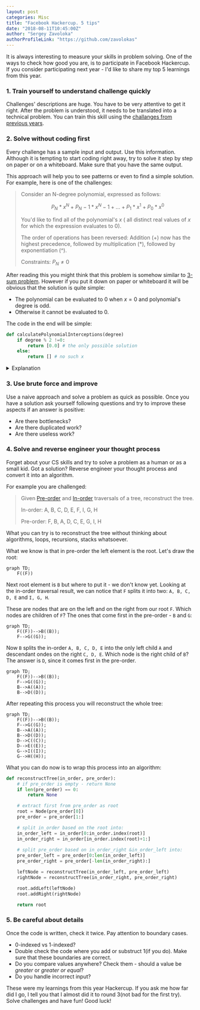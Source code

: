 ```yaml
---
layout: post
categories: Misc
title: "Facebook Hackercup. 5 tips"
date: "2018-08-11T10:45:00Z"
author: "Sergey Zavoloka"
authorProfileLink: "https://github.com/zavolokas"
---
```


It is always interesting to measure your skills in problem solving. One of the ways to check how good you are, is to participate in Facebook Hackercup. If you consider participating next year - I'd like to share my top 5 learnings from this year.

### 1. Train yourself to understand challenge quickly 
Challenges' descriptions are huge. You have to be very attentive to get it right. After the problem is understood, it needs to be translated into a technical problem. You can train this skill using the [challanges from previous years](https://www.facebook.com/hackercup/past_rounds/1825579961046099/).

### 2. Solve without coding first
Every challenge has a sample input and output. Use this information. Although it is tempting to start coding right away, try to solve it step by step on paper or on a whiteboard. Make sure that you have the same output. 

This approach will help you to see patterns or even to find a simple solution. For example, here is one of the challenges:

>Consider an N-degree polynomial, expressed as follows:
>
>$$P_N * x^N + P_N-1 * x^N-1 + ... + P_1 * x^1 + P_0 * x^0$$
>
>You'd like to find all of the polynomial's $x$ ( 
>all distinct real values of $x$ for which the expression evaluates to $0$).
>
>The order of operations has been reversed: Addition ($+$) now has 
>the highest precedence, followed by multiplication ($*$), followed by exponentiation (^). 
>
>Constraints: $P_N ≠ 0$

After reading this you might think that this problem is somehow similar to [3-sum problem](https://en.wikipedia.org/wiki/3SUM). However if you put it down on paper or whiteboard it will be obvious that the solution is quite simple:
- The polynomial can be evaluated to $0$ when $x = 0$ and polynomial's degree is odd.
- Otherwise it cannot be evaluated to $0$.

The code in the end will be simple:

```python
def calculatePolynomialInterceptions(degree)
    if degree % 2 !=0:
        return [0.0] # the only possible solution
    else:
        return [] # no such x
```

<details><summary>Explanation</summary>
<p>

It might take some time to realise how a polynomial would look like after applying new operations order. Let's start with $N=3$ and write the polynomial down:


$P_3 * x$ ^ $3 + P_2 * x$ ^ $2 + P_1 * x$ ^ $1 + P_0 * x$ ^ 0

According to the order of operations it should look as following:

$(P_3 * x)$ ^ $((3 + P_2) * x)$ ^ $((2 + P_1) * x)$ ^ $((1 + P_0) * x)$ ^ $0$

From that we can see that we have $(P_3 * x)$ as a base and the rest as an exponent. We will refer to the exponent as $a$:

$a = ((3 + P_2) * x)$ ^ $((2 + P_1) * x)$ ^ $((1 + P_0) * x)$ ^ $0$

and will get the expression:

$$P_3 * x ^ a = 0$$ 

Since $P_3 ≠ 0$ according to the problem description, the polynomial can be evaluated to $0$ only and only when $x = 0$ and $a ≠ 0$. 

We have found the $x$ and the only thing we need to do is to make sure that $a ≠ 0$, otherwise $P_3 * 0^0 = P_3$. 

Let's take a look at $a$. Since $x = 0$, we will get:

$a = ((3 + P_2) * 0)$ ^ $((2 + P_1) * 0)$ ^ $((1 + P_0) * 0)$ ^ $0$

$a = 0$ ^ $0$ ^ $0$ ^ $0$

$a = 1$

The answer is that the *3rd-degree* polynomial does evaluate to $0$ only and only when $x = 0$. However if it would be *2nd-degree* polynomial, it does not evaluate to $0$ for any real value $x$:

$a = 0$ ^ $0$ ^ $0$

$a = 0$

$P_2 * x^0 = P_2 * 1 = P_2 (≠ 0)$

It turns out that the final solution of this problem is quite easy - we just need to check whether the polynomial degree is odd, and if it is so then it can be evaluated to $0$ when $x = 0$.

</p>
</details>

### 3. Use brute force and improve
Use a naive approach and solve a problem as quick as possible. Once you have a solution ask yourself following questions and try to improve these aspects if an answer is positive:
- Are there bottlenecks?
- Are there duplicated work? 
- Are there useless work?

### 4. Solve and reverse engineer your thought process
Forget about your CS skills and try to solve a problem as a human or as a small kid. Got a solution? Reverse engineer your thought process and convert it into an algorithm.

For example you are challenged:
> Given [Pre-order](https://en.wikipedia.org/wiki/Tree_traversal#Pre-order_(NLR)) and [In-order](https://en.wikipedia.org/wiki/Tree_traversal#In-order_(LNR)) traversals of a tree, reconstruct the tree.
>
> In-order: A, B, C, D, E, F, I, G, H
>
> Pre-order: F, B, A, D, C, E, G, I, H

What you can try is to reconstruct the tree without thinking about algorithms, loops, recursions, stacks whatsoever.

What we know is that in pre-order the left element is the root. Let's draw the root:

```mermaid
graph TD;
    F((F))
```

Next root element is `B` but where to put it - we don't know yet. Looking at the in-order traversal result, we can notice that `F` splits it into two: `A, B, C, D, E` and `I, G, H`.

These are nodes that are on the left and on the right from our root `F`. Which nodes are children of `F`? The ones that come first in the pre-order - `B` and `G`:

```mermaid
graph TD;
    F((F))-->B((B));
    F-->G((G));
```

Now `B` splits the in-order `A, B, C, D, E` into the only left child `A` and descendant ondes on the right `C, D, E`. Which node is the right child of `B`? The answer is `D`, since it comes first in the pre-order.

```mermaid
graph TD;
    F((F))-->B((B));
    F-->G((G));
    B-->A((A));
    B-->D((D));
```
After repeating this process you will reconstruct the whole tree:

```mermaid
graph TD;
    F((F))-->B((B));
    F-->G((G));
    B-->A((A));
    B-->D((D));
    D-->C((C));
    D-->E((E));
    G-->I((I));
    G-->H((H));
```

What you can do now is to wrap this process into an algorithm: 

```python
def reconstructTree(in_order, pre_order):
    # if pre_order is empty - return None
    if len(pre_order) == 0:
        return None

    # extract first from pre_order as root
    root = Node(pre_order[0])
    pre_order = pre_order[1:]

    # split in_order based on the root into:
    in_order_left = in_order[0:in_order.index(root)]
    in_order_right = in_order[in_order.index(root)+1:]
    
    # split pre_order based on in_order_right &in_order_left into:
    pre_order_left = pre_order[0:len(in_order_left)]
    pre_order_right = pre_order[-len(in_order_right):]

    leftNode = reconstructTree(in_order_left, pre_order_left)
    rightNode = reconstructTree(in_order_right, pre_order_right)

    root.addLeft(leftNode)
    root.addRight(rightNode)

    return root

```


### 5. Be careful about details
Once the code is written, check it twice. Pay attention to boundary cases. 
- 0-indexed vs 1-indexed? 
- Double check the code where you add or substruct 1(if you do). Make sure that these boundaries are correct.
- Do you compare values anywhere? Check them - should a value be *greater* or *greater or equal*?
- Do you handle incorrect input?

These were my learnings from this year Hackercup. If you ask me how far did I go, I tell you that I almost did it to round 3(not bad for the first try). Solve challenges and have fun! Good luck!
